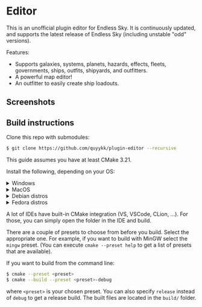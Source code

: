 # Editor

This is an unofficial plugin editor for Endless Sky. It is continuously updated, and supports the latest release of Endless Sky (including unstable "odd" versions).

Features:

- Supports galaxies, systems, planets, hazards, effects, fleets, governments, ships, outfits, shipyards, and outfitters.
- A powerful map editor!
- An outfitter to easily create ship loadouts.

## Screenshots

## Build instructions

Clone this repo with submodules:

```bash
$ git clone https://github.com/quyykk/plugin-editor --recursive
```

This guide assumes you have at least CMake 3.21.

Install the following, depending on your OS:

<details>
<summary>Windows</summary>
If you're planning on using Visual Studio, make sure to install the [clang/LLVM components](https://docs.microsoft.com/en-us/cpp/build/clang-support-msbuild) and the CMake component as well.

If you want to use MinGW (select the **MSVCRT runtime**; get it from [here](https://winlibs.com/#download-release)), I'd recommend using Visual Studio Code as IDE, because it provides pretty good CMake integration and MinGW support (including debugging).
</details>
<details>
<summary>MacOS</summary>
Install [Homebrew](https://brew.sh). Once it is installed, use it to install the tools you will need:

```
$ brew install cmake ninja pkg-config nasm
```
</details>
<details>
<summary>Debian distros</summary>
```
g++ cmake ninja-build pkg-config libgl1-mesa-dev libxmu-dev libxi-dev libglu1-mesa-dev tar zip unzip curl
```
</details>
<details>
<summary>Fedora distros</summary>
```
gcc-c++ cmake ninja-build mesa-libGL-devel autoconf libtool libXext-devel mesa-libGLU-devel
```
</details>

A lot of IDEs have built-in CMake integration (VS, VSCode, CLion, ...). For those, you can simply open the folder in the IDE and build.

There are a couple of presets to choose from before you build. Select the appropriate one. For example, if you want to build with MinGW select the `mingw` preset. (You can execute `cmake --preset help` to get a list of presets that are available).

If you want to build from the command line:

```bash
$ cmake --preset <preset>
$ cmake --build --preset <preset>-debug
```

where `<preset>` is your chosen preset. You can also specify `release` instead of `debug` to get a release build. The built files are located in the `build/` folder.
